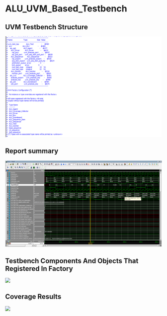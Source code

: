 # ALU_UVM_Based_Testbench #
##  UVM Testbench Structure
<img src="Img/testbench_structure.png" width="1000">

## Report summary 
<img src="Img/waves.png" width="700">





## Testbench Components And Objects That Registered In Factory

<img src="Screenshot 2024-06-29 001448.png" width="700">

##  Coverage Results

<img src="Screenshot 2024-06-29 001524.png" width="700">
